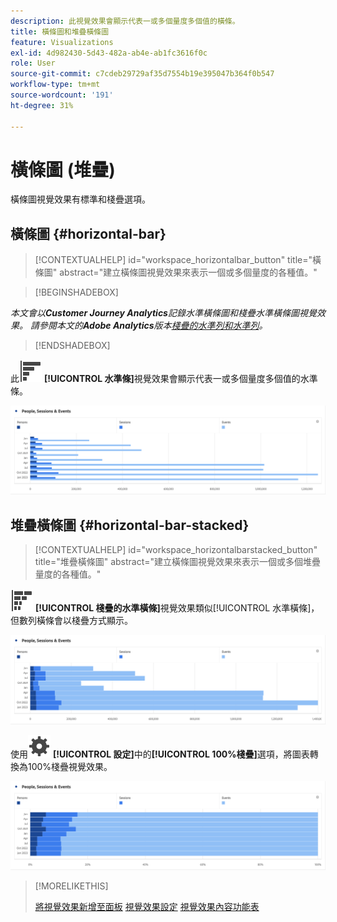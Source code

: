 ```yaml
---
description: 此視覺效果會顯示代表一或多個量度多個值的橫條。
title: 橫條圖和堆疊橫條圖
feature: Visualizations
exl-id: 4d982430-5d43-482a-ab4e-ab1fc3616f0c
role: User
source-git-commit: c7cdeb29729af35d7554b19e395047b364f0b547
workflow-type: tm+mt
source-wordcount: '191'
ht-degree: 31%

---
```


# 橫條圖 (堆疊)

橫條圖視覺效果有標準和棧疊選項。

## 橫條圖 {#horizontal-bar}

<!-- markdownlint-disable MD034 -->

>[!CONTEXTUALHELP]
>id="workspace_horizontalbar_button"
>title="橫條圖"
>abstract="建立橫條圖視覺效果來表示一個或多個量度的各種值。"

<!-- markdownlint-enable MD034 -->


>[!BEGINSHADEBOX]

*本文會以&#x200B;**Customer Journey Analytics**記錄水準橫條圖和棧疊水準橫條圖視覺效果。 請參閱本文的&#x200B;**Adobe Analytics**版本[棧疊的水準列和水準列](https://experienceleague.adobe.com/en/docs/analytics/analyze/analysis-workspace/visualizations/horizontal-bar)。*

>[!ENDSHADEBOX]


此![GraphBarHorizontal](/help/assets/icons/GraphBarHorizontal.svg) **[!UICONTROL 水準條]**&#x200B;視覺效果會顯示代表一或多個量度多個值的水準條。

![水準長條圖，顯示包含頁面檢視、頁面速度、造訪、登入與退出的量度。](assets/horizontal-bar.png)

## 堆疊橫條圖 {#horizontal-bar-stacked}

<!-- markdownlint-disable MD034 -->

>[!CONTEXTUALHELP]
>id="workspace_horizontalbarstacked_button"
>title="堆疊橫條圖"
>abstract="建立橫條圖視覺效果來表示一個或多個堆疊量度的各種值。"

<!-- markdownlint-enable MD034 -->


![GraphBarHorizontalStacked](/help/assets/icons/GraphBarHorizontalStacked.svg) **[!UICONTROL 棧疊的水準橫條]**&#x200B;視覺效果類似[!UICONTROL 水準橫條]，但數列橫條會以棧疊方式顯示。

![顯示頁面檢視次數、瀏覽次數、登入次數和退出次數的棧疊橫條圖。](assets/horizontal-bar-stacked.png)

使用![設定](/help/assets/icons/Setting.svg) **[!UICONTROL 設定]**&#x200B;中的&#x200B;**[!UICONTROL 100%棧疊]**&#x200B;選項，將圖表轉換為100%棧疊視覺效果。

![100%棧疊的水準橫條圖](assets/horizontal-bar-stacked100.png)


>[!MORELIKETHIS]
>
>[將視覺效果新增至面板](/help/analysis-workspace/visualizations/freeform-analysis-visualizations.md#add-visualizations-to-a-panel)
>[視覺效果設定](/help/analysis-workspace/visualizations/freeform-analysis-visualizations.md#settings)
>[視覺效果內容功能表](/help/analysis-workspace/visualizations/freeform-analysis-visualizations.md#context-menu)
>


